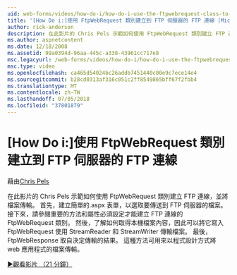 ```yaml
---
uid: web-forms/videos/how-do-i/how-do-i-use-the-ftpwebrequest-class-to-create-an-ftp-connection-to-a-ftp-server
title: '[How Do i:]使用 FtpWebRequest 類別建立到 FTP 伺服器的 FTP 連線 |Microsoft Docs'
author: rick-anderson
description: 在此影片的 Chris Pels 示範如何使用 FtpWebRequest 類別建立 FTP 連線，並將檔案傳輸。 首先，建立簡單的.aspx 表單，以選取...
ms.author: aspnetcontent
ms.date: 12/18/2008
ms.assetid: 99a0394d-96aa-445c-a338-43961cc717e8
msc.legacyurl: /web-forms/videos/how-do-i/how-do-i-use-the-ftpwebrequest-class-to-create-an-ftp-connection-to-a-ftp-server
msc.type: video
ms.openlocfilehash: ca465d54024bc26addb7451440c00e9c7ece14e4
ms.sourcegitcommit: b28cd0313af316c051c2ff8549865bff67f2fbb4
ms.translationtype: MT
ms.contentlocale: zh-TW
ms.lasthandoff: 07/05/2018
ms.locfileid: "37801879"
---
```

<a name="how-do-i-use-the-ftpwebrequest-class-to-create-an-ftp-connection-to-a-ftp-server"></a>[How Do i:]使用 FtpWebRequest 類別建立到 FTP 伺服器的 FTP 連線
====================
藉由[Chris Pels](https://twitter.com/chrispels)

在此影片的 Chris Pels 示範如何使用 FtpWebRequest 類別建立 FTP 連線，並將檔案傳輸。 首先，建立簡單的.aspx 表單，以選取要傳送到 FTP 伺服器的檔案。 接下來，請參閱重要的方法和屬性必須設定才能建立 FTP 連線的 FtpWebRequest 類別。 然後，了解如何取得本機檔案內容，因此可以將它寫入 FtpWebRequest 使用 StreamReader 和 StreamWriter 傳輸檔案。 最後，FtpWebResponse 取自決定傳輸的結果。 這種方法可用來以程式設計方式將 web 應用程式的檔案傳輸。

[&#9654;觀看影片 （21 分鐘）](https://channel9.msdn.com/Blogs/ASP-NET-Site-Videos/how-do-i-use-the-ftpwebrequest-class-to-create-an-ftp-connection-to-a-ftp-server)
